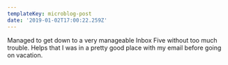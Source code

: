 ```yaml
---
templateKey: microblog-post
date: '2019-01-02T17:00:22.259Z'
---
```


Managed to get down to a very manageable Inbox Five without too much trouble. Helps that I was in a pretty good place with my email before going on vacation.


